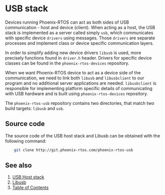 # USB stack

Devices running Phoenix-RTOS can act as both sides of USB communication - host and device (client). When acting as a
host, the USB stack is implemented as a server called simply `usb`, which communicates with specific device `drivers`
using messages. Those `drivers` are separate processes and implement class or device specific communication layers.

In order to simplify adding new device drivers `libusb` is used, more precisely functions found in `driver.h` header.
Drivers for specific device classes can be found in the `phoenix-rtos-devices` repository.

When we want Phoenix-RTOS device to act as a device side of the communication, we need to link both `libusb` and
`libusbclient` to our program and no additional server applications are needed. `libusbclient` is responsible for
implementing platform specific details of communicating with USB hardware and is built using `phoenix-rtos-devices`
repository.

The `phoenix-rtos-usb` repository contains two directories, that match two build targets: `libusb` and `usb`.

## Source code

The source code of the USB host stack and Libusb can be obtained with the following command:

```bash
    git clone http://git.phoenix-rtos.com/phoenix-rtos-usb
```

## See also

1. [USB Host stack](usbhost.md)
2. [Libusb](libusb.md)
3. [Table of Contents](../README.md)
